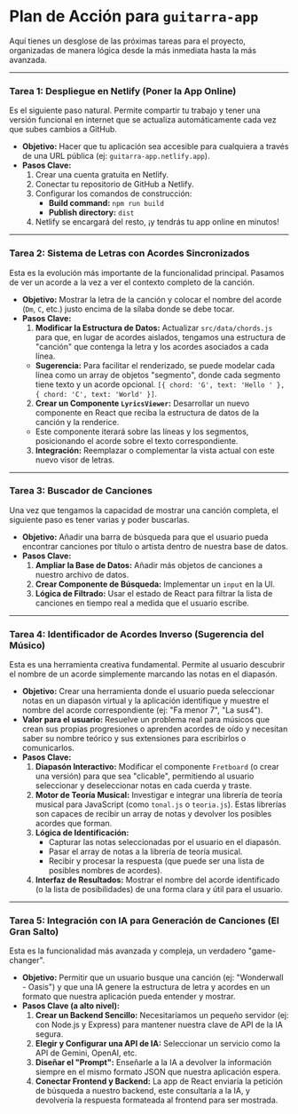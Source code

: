 # Plan de Acción para `guitarra-app`

Aquí tienes un desglose de las próximas tareas para el proyecto, organizadas de manera lógica desde la más inmediata hasta la más avanzada.

---

### Tarea 1: Despliegue en Netlify (Poner la App Online)

Es el siguiente paso natural. Permite compartir tu trabajo y tener una versión funcional en internet que se actualiza automáticamente cada vez que subes cambios a GitHub.

*   **Objetivo:** Hacer que tu aplicación sea accesible para cualquiera a través de una URL pública (ej: `guitarra-app.netlify.app`).
*   **Pasos Clave:**
    1.  Crear una cuenta gratuita en Netlify.
    2.  Conectar tu repositorio de GitHub a Netlify.
    3.  Configurar los comandos de construcción:
        *   **Build command:** `npm run build`
        *   **Publish directory:** `dist`
    4.  Netlify se encargará del resto, ¡y tendrás tu app online en minutos!

---

### Tarea 2: Sistema de Letras con Acordes Sincronizados

Esta es la evolución más importante de la funcionalidad principal. Pasamos de ver un acorde a la vez a ver el contexto completo de la canción.

*   **Objetivo:** Mostrar la letra de la canción y colocar el nombre del acorde (`Dm`, `C`, etc.) justo encima de la sílaba donde se debe tocar.
*   **Pasos Clave:**
    1.  **Modificar la Estructura de Datos:** Actualizar `src/data/chords.js` para que, en lugar de acordes aislados, tengamos una estructura de "canción" que contenga la letra y los acordes asociados a cada línea.
       *   **Sugerencia:** Para facilitar el renderizado, se puede modelar cada línea como un array de objetos "segmento", donde cada segmento tiene texto y un acorde opcional. `[{ chord: 'G', text: 'Hello ' }, { chord: 'C', text: 'World' }]`.
    2.  **Crear un Componente `LyricsViewer`:** Desarrollar un nuevo componente en React que reciba la estructura de datos de la canción y la renderice.
       *   Este componente iterará sobre las líneas y los segmentos, posicionando el acorde sobre el texto correspondiente.
    3.  **Integración:** Reemplazar o complementar la vista actual con este nuevo visor de letras.

---

### Tarea 3: Buscador de Canciones

Una vez que tengamos la capacidad de mostrar una canción completa, el siguiente paso es tener varias y poder buscarlas.

*   **Objetivo:** Añadir una barra de búsqueda para que el usuario pueda encontrar canciones por título o artista dentro de nuestra base de datos.
*   **Pasos Clave:**
    1.  **Ampliar la Base de Datos:** Añadir más objetos de canciones a nuestro archivo de datos.
    2.  **Crear Componente de Búsqueda:** Implementar un `input` en la UI.
    3.  **Lógica de Filtrado:** Usar el estado de React para filtrar la lista de canciones en tiempo real a medida que el usuario escribe.

---

### Tarea 4: Identificador de Acordes Inverso (Sugerencia del Músico)

Esta es una herramienta creativa fundamental. Permite al usuario descubrir el nombre de un acorde simplemente marcando las notas en el diapasón.

*   **Objetivo:** Crear una herramienta donde el usuario pueda seleccionar notas en un diapasón virtual y la aplicación identifique y muestre el nombre del acorde correspondiente (ej: "Fa menor 7", "La sus4").
*   **Valor para el usuario:** Resuelve un problema real para músicos que crean sus propias progresiones o aprenden acordes de oído y necesitan saber su nombre teórico y sus extensiones para escribirlos o comunicarlos.
*   **Pasos Clave:**
    1.  **Diapasón Interactivo:** Modificar el componente `Fretboard` (o crear una versión) para que sea "clicable", permitiendo al usuario seleccionar y deseleccionar notas en cada cuerda y traste.
    2.  **Motor de Teoría Musical:** Investigar e integrar una librería de teoría musical para JavaScript (como `tonal.js` o `teoria.js`). Estas librerías son capaces de recibir un array de notas y devolver los posibles acordes que forman.
    3.  **Lógica de Identificación:**
        *   Capturar las notas seleccionadas por el usuario en el diapasón.
        *   Pasar el array de notas a la librería de teoría musical.
        *   Recibir y procesar la respuesta (que puede ser una lista de posibles nombres de acordes).
    4.  **Interfaz de Resultados:** Mostrar el nombre del acorde identificado (o la lista de posibilidades) de una forma clara y útil para el usuario.

---

### Tarea 5: Integración con IA para Generación de Canciones (El Gran Salto)

Esta es la funcionalidad más avanzada y compleja, un verdadero "game-changer".

*   **Objetivo:** Permitir que un usuario busque una canción (ej: "Wonderwall - Oasis") y que una IA genere la estructura de letra y acordes en un formato que nuestra aplicación pueda entender y mostrar.
*   **Pasos Clave (a alto nivel):**
    1.  **Crear un Backend Sencillo:** Necesitaríamos un pequeño servidor (ej: con Node.js y Express) para mantener nuestra clave de API de la IA segura.
    2.  **Elegir y Configurar una API de IA:** Seleccionar un servicio como la API de Gemini, OpenAI, etc.
    3.  **Diseñar el "Prompt":** Enseñarle a la IA a devolver la información siempre en el mismo formato JSON que nuestra aplicación espera.
    4.  **Conectar Frontend y Backend:** La app de React enviaría la petición de búsqueda a nuestro backend, este consultaría a la IA, y devolvería la respuesta formateada al frontend para ser mostrada.